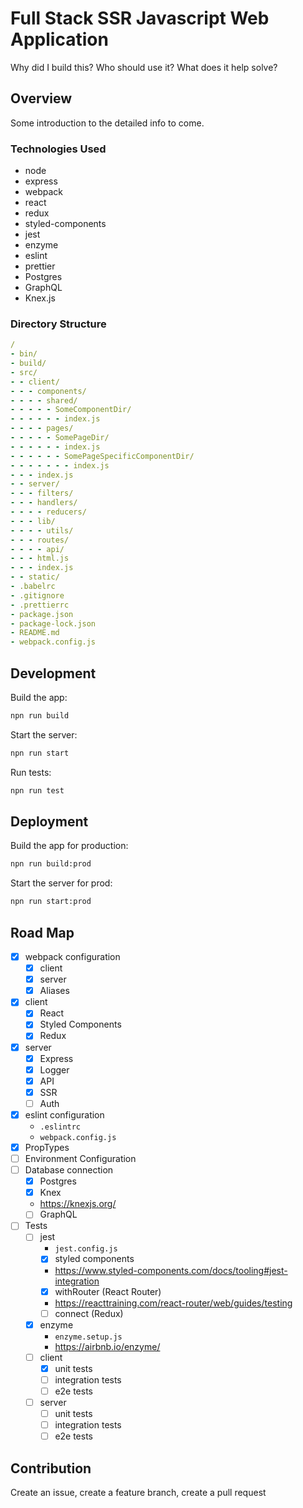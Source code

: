 # Full Stack SSR Javascript Web Application
Why did I build this?  Who should use it? What does it help solve?
## Overview
Some introduction to the detailed info to come.
### Technologies Used
- node
- express
- webpack
- react
- redux
- styled-components
- jest
- enzyme
- eslint
- prettier
- Postgres
- GraphQL
- Knex.js
### Directory Structure
```yaml
/
- bin/
- build/
- src/
- - client/
- - - components/
- - - - shared/
- - - - - SomeComponentDir/
- - - - - - index.js
- - - - pages/
- - - - - SomePageDir/
- - - - - - index.js
- - - - - - SomePageSpecificComponentDir/
- - - - - - - index.js
- - - index.js
- - server/
- - - filters/
- - - handlers/
- - - - reducers/
- - - lib/
- - - - utils/
- - - routes/
- - - - api/
- - - html.js
- - - index.js
- - static/
- .babelrc
- .gitignore
- .prettierrc
- package.json
- package-lock.json
- README.md
- webpack.config.js
```

## Development
Build the app:
```bash
npn run build
```

Start the server:
```bash
npn run start
```

Run tests:
```bash
npn run test
```

## Deployment
Build the app for production:
```bash
npn run build:prod
```

Start the server for prod:
```bash
npn run start:prod
```

## Road Map
- [x] webpack configuration
    - [x] client
    - [x] server
    - [x] Aliases
- [x] client
    - [x] React
    - [x] Styled Components
    - [x] Redux
- [x] server
    - [x] Express
    - [x] Logger
    - [x] API
    - [x] SSR
    - [ ] Auth
- [x] eslint configuration
    - `.eslintrc`
    - `webpack.config.js`
- [x] PropTypes
- [ ] Environment Configuration
- [ ] Database connection
    - [x] Postgres
    - [x] Knex
    - https://knexjs.org/
    - [ ] GraphQL
- [ ] Tests
    - [ ] jest
        - `jest.config.js`
        - [x] styled components
        - https://www.styled-components.com/docs/tooling#jest-integration
        - [x] withRouter (React Router)
        - https://reacttraining.com/react-router/web/guides/testing
        - [ ] connect (Redux)
    - [x] enzyme
        - `enzyme.setup.js`
        - https://airbnb.io/enzyme/
    - [ ] client
        - [x] unit tests
        - [ ] integration tests
        - [ ] e2e tests
    - [ ] server
        - [ ] unit tests
        - [ ] integration tests
        - [ ] e2e tests

## Contribution
Create an issue, create a feature branch, create a pull request
